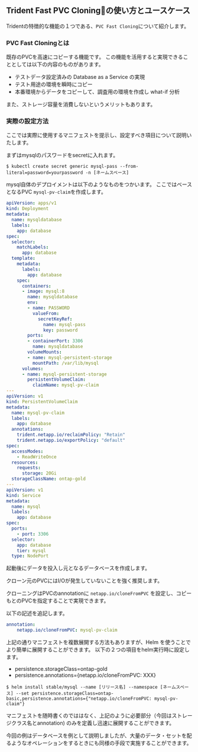## Trident Fast PVC Cloningの使い方とユースケース

Tridentの特徴的な機能の１つである、``PVC Fast Cloning``について紹介します。

### PVC Fast Cloningとは

既存のPVCを高速にコピーする機能です。
この機能を活用すると実現できることとしては以下の内容のものがあります。

- テストデータ設定済みの Database as a Service の実現
- テスト用途の環境を瞬時にコピー
- 本番環境からデータをコピーして、調査用の環境を作成し what-if 分析

また、ストレージ容量を消費しないというメリットもあります。

### 実際の設定方法

ここでは実際に使用するマニフェストを提示し、設定すべき項目について説明いたします。

まずはmysqlのパスワードをsecretに入れます。

```
$ kubectl create secret generic mysql-pass --from-literal=password=yourpassword -n [ネームスペース]
```

mysql自体のデプロイメントは以下のようなものをつかいます。
ここではベースとなるPVC ``mysql-pv-claim``を作成します。

``` yaml
apiVersion: apps/v1
kind: Deployment
metadata:
  name: mysqldatabase
  labels:
    app: database
spec:
  selector:
    matchLabels:
      app: database
  template:
    metadata:
      labels:
        app: database
    spec:
      containers:
      - image: mysql:8
        name: mysqldatabase
        env:
        - name: PASSWORD
          valueFrom:
            secretKeyRef:
              name: mysql-pass
              key: password
        ports:
        - containerPort: 3306
          name: mysqldatabase
        volumeMounts:
        - name: mysql-persistent-storage
          mountPath: /var/lib/mysql
      volumes:
      - name: mysql-persistent-storage
        persistentVolumeClaim:
          claimName: mysql-pv-claim
---
apiVersion: v1
kind: PersistentVolumeClaim
metadata:
  name: mysql-pv-claim
  labels:
    app: database
  annotations:
    trident.netapp.io/reclaimPolicy: "Retain"
    trident.netapp.io/exportPolicy: "default"
spec:
  accessModes:
    - ReadWriteOnce
  resources:
    requests:
      storage: 20Gi
  storageClassName: ontap-gold
---
apiVersion: v1
kind: Service
metadata:
  name: mysql
  labels:
    app: database
spec:
  ports:
    - port: 3306
  selector:
    app: database
    tier: mysql
  type: NodePort
```

起動後にデータを投入し元となるデータベースを作成します。

クローン元のPVCにはI/Oが発生していないことを強く推奨します。

クローニングはPVCのannotationに ``netapp.io/cloneFromPVC`` を設定し、コピーもとのPVCを指定することで実現できます。

以下の記述を追記します。

``` yaml
annotation:
    netapp.io/cloneFromPVC: mysql-pv-claim
```

上記の通りマニフェストを複数展開する方法もありますが、Helm を使うことでより簡単に展開することができます。
以下の２つの項目をhelm実行時に設定します。

- persistence.storageClass=ontap-gold
- persistence.annotations={netapp.io/cloneFromPVC: XXX}

``` console
$ helm install stable/mysql --name [リリース名] --namespace [ネームスペース] --set persistence.storageClass=ontap-basic,persistence.annotations={"netapp.io/cloneFromPVC: mysql-pv-claim"}
```

マニフェストを随時書くのでははなく、上記のように必要部分（今回はストレージクラス名とannotation) のみを定義し迅速に展開することができます。

今回の例はデータベースを例として説明しましたが、大量のデータ・セットを配るようなオペレーションをするときにも同様の手段で実施することができます。
